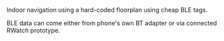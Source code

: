 Indoor navigation using a hard-coded floorplan using cheap BLE tags.

BLE data can come either from phone's own BT adapter or via connected RWatch prototype.